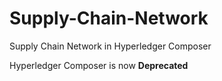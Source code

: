 # Supply-Chain-Network
Supply Chain Network in Hyperledger Composer 

Hyperledger Composer is now <b> Deprecated </b>
